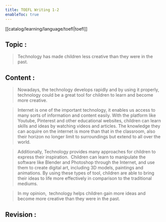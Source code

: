 ```yaml
---
title: TOEFL Writing 1-2
enableToc: true
---
```

[[catalog/learning/language/toefl|toefl]]

## Topic : 
> Technology has made children less creative than they were in the past. 

## Content : 

> Nowadays, the technology develops rapidly and by using it properly, technology could be a great tool for children to learn and become more creative.  

> Internet is one of the important technology, it enables us access to many sorts of information and content easily. With the platform like Youtube, Pinterest and other educational websites, children can learn skills and ideas by watching videos and articles. The knowledge they can acquire on the internet is more than that in the classroom, also their horizon no longer limit to surroundings but extend to all over the world. 

> Additionally, Technology provides many approaches for children to express their inspiration.  Children can learn to manipulate the software like Blender and Photoshop through the Internet, and use them to create digital art, including 3D models, paintings and animations. By using these types of tool, children are able to bring their ideas to life more effectively in comparison to the traditional mediums.  

> In my opinion,  technology helps children gain more ideas and become more creative than they were in the past.  

## Revision :
